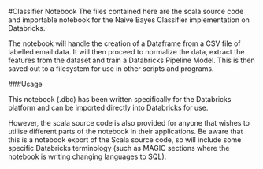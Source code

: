 #Classifier Notebook
The files contained here are the scala source code and importable notebook for the Naive Bayes Classifier implementation on Databricks. 

The notebook will handle the creation of a Dataframe from a CSV file of labelled email data. It will then proceed to normalize the data, extract the features from the dataset and train a Databricks Pipeline Model. This is then saved out to a filesystem for use in other scripts and programs.

###Usage

This notebook (.dbc) has been written specifically for the Databricks platform and can be imported directly into Databricks for use. 

However, the scala source code is also provided for anyone that wishes to utilise different parts of the notebook in their applications. Be aware that this is a notebook export of the Scala source code, so will include some specific Databricks terminology (such as MAGIC sections where the notebook is writing changing languages to SQL).